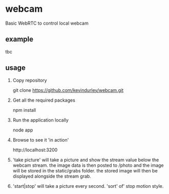 # webcam 
Basic WebRTC to control local webcam

## example

tbc

## usage

1) Copy repository

	git clone https://github.com/kevindurley/webcam.git

2) Get all the required packages

	npm install

3) Run the application locally

	node app

4) Browse to see it 'in action'

	http://localhost:3200

5) 'take picture' will take a picture and show the stream value below the webcam stream. the image data is then posted to /photo and the image will be stored in the static/grabs folder. the stored image will then be displayed alongside the stream grab.

6) 'start|stop' will take a picture every second. 'sort' of' stop motion style. 
